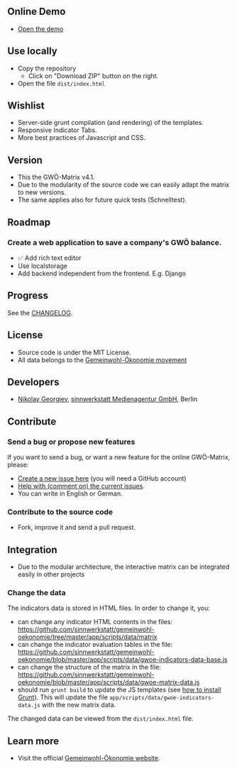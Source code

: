 ## Online Demo
 * [Open the demo](http://sinnwerkstatt.github.io/gemeinwohl-oekonomie/#)

## Use locally
 * Copy the repository
     * Click on "Download ZIP" button on the right.
 * Open the file ```dist/index.html```

## Wishlist

 * Server-side grunt compilation (and rendering) of the templates.
 * Responsive Indicator Tabs.
 * More best practices of Javascript and CSS.

## Version
 * This the GWÖ-Matrix v4.1.
 * Due to the modularity of the source code we can easily adapt the matrix to new versions.
 * The same applies also for future quick tests (Schnelltest).

## Roadmap

### Create a web application to save a company's GWÖ balance.

* :white_check_mark: Add rich text editor
* Use localstorage
* Add backend independent from the frontend. E.g. Django


## Progress
See the [CHANGELOG](CHANGELOG.md).

## License
 * Source code is under the MIT License.
 * All data belongs to the [Gemeinwohl-Ökonomie movement](http://gemeinwohl-oekonomie.de)

## Developers
 * [Nikolay Georgiev](http://nikolay-georgiev.net), [sinnwerkstatt Medienagentur GmbH](https://www.sinnwerkstatt.com/), Berlin

## Contribute
### Send a bug or propose new features
If you want to send a bug, or want a new feature for the online GWÖ-Matrix, please:

 * [Create a new issue here](https://github.com/sinnwerkstatt/gemeinwohl-oekonomie/issues/new) (you will need a GitHub account)
 * [Help with (comment on) the current issues](https://github.com/sinnwerkstatt/gemeinwohl-oekonomie/issues/).
 * You can write in English or German.

### Contribute to the source code
 * Fork, improve it and send a pull request.

## Integration
 * Due to the modular architecture, the interactive matrix can be integrated easily in other projects

### Change the data
The indicators data is stored in HTML files. In order to change it, you:

* can change any indicator HTML contents in the files: https://github.com/sinnwerkstatt/gemeinwohl-oekonomie/tree/master/app/scripts/data/matrix
* can change the indicator evaluation tables in the file: https://github.com/sinnwerkstatt/gemeinwohl-oekonomie/blob/master/app/scripts/data/gwoe-indicators-data-base.js
* can change the structure of the matrix in the file: https://github.com/sinnwerkstatt/gemeinwohl-oekonomie/blob/master/app/scripts/data/gwoe-matrix-data.js
* should run ```grunt build``` to update the JS templates (see [how to install Grunt](https://github.com/sinnwerkstatt/sinnwerkstatt-web/wiki/Grunt#install)). This will update the file ```app/scripts/data/gwoe-indicators-data.js``` with the new matrix data.

The changed data can be viewed from the ```dist/index.html``` file.

## Learn more
 * Visit the official [Gemeinwohl-Ökonomie website](http://www.gemeinwohl-oekonomie.de/).
